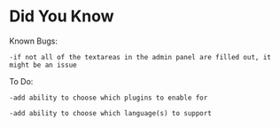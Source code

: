 Did You Know
============

Known Bugs:

    -if not all of the textareas in the admin panel are filled out, it might be an issue

To Do:

    -add ability to choose which plugins to enable for

    -add ability to choose which language(s) to support
